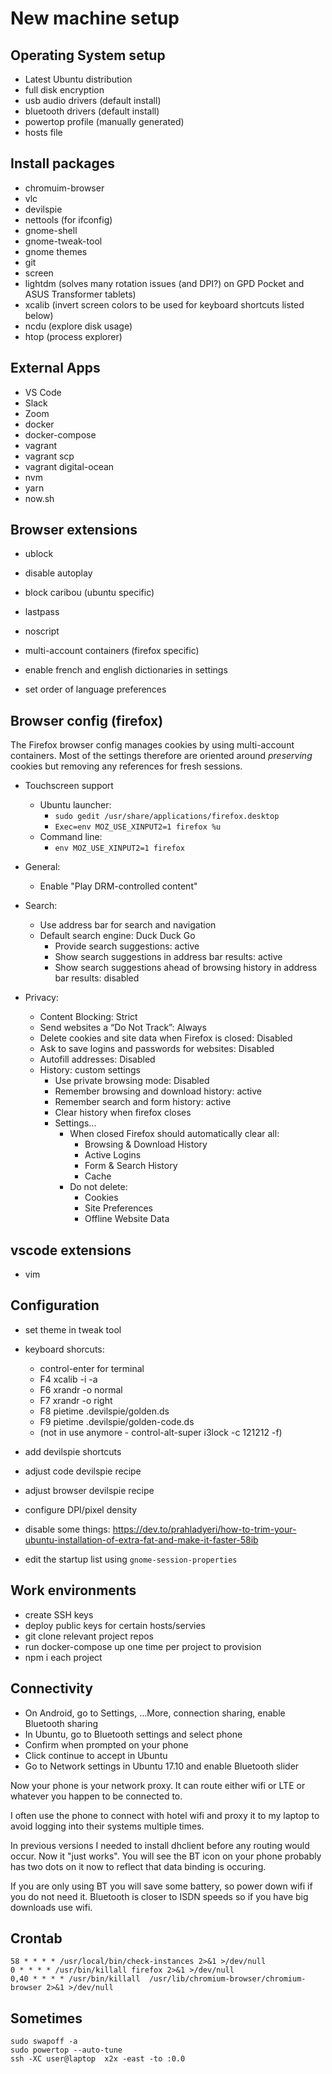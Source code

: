 # New machine setup

## Operating System setup

  - Latest Ubuntu distribution
  - full disk encryption
  - usb audio drivers (default install)
  - bluetooth drivers (default install)
  - powertop profile (manually generated)
  - hosts file

## Install packages

  - chromuim-browser
  - vlc
  - devilspie
  - nettools (for ifconfig)
  - gnome-shell
  - gnome-tweak-tool
  - gnome themes
  - git
  - screen
  - lightdm (solves many rotation issues (and DPI?) on GPD Pocket and ASUS Transformer tablets)
  - xcalib (invert screen colors to be used for keyboard shortcuts listed below)
  - ncdu (explore disk usage)
  - htop (process explorer)

## External Apps

  - VS Code
  - Slack
  - Zoom
  - docker
  - docker-compose
  - vagrant
  - vagrant scp
  - vagrant digital-ocean
  - nvm
  - yarn
  - now.sh

## Browser extensions

  - ublock
  - disable autoplay
  - block caribou (ubuntu specific)
  - lastpass
  - noscript
  - multi-account containers (firefox specific)

 - enable french and english dictionaries in settings
 - set order of language preferences
 
## Browser config (firefox)

The Firefox browser config manages cookies by using multi-account containers. Most of the settings therefore are oriented around *preserving* cookies but removing any references for fresh sessions.

  - Touchscreen support
    - Ubuntu launcher:
      - `sudo gedit /usr/share/applications/firefox.desktop`
      - `Exec=env MOZ_USE_XINPUT2=1 firefox %u`
    - Command line:
      - `env MOZ_USE_XINPUT2=1 firefox`

  - General:
    - Enable "Play DRM-controlled content"
  - Search:
    - Use address bar for search and navigation
    - Default search engine: Duck Duck Go
      - Provide search suggestions: active
      - Show search suggestions in address bar results: active
      - Show search suggestions ahead of browsing history in address bar results: disabled
  - Privacy:
    - Content Blocking: Strict
    - Send websites a “Do Not Track”: Always
    - Delete cookies and site data when Firefox is closed: Disabled
    - Ask to save logins and passwords for websites: Disabled
    - Autofill addresses: Disabled
    - History: custom settings
      - Use private browsing mode: Disabled
      - Remember browsing and download history: active
      - Remember search and form history: active
      - Clear history when firefox closes
      - Settings...
        - When closed Firefox should automatically clear all:
          - Browsing & Download History
          - Active Logins
          - Form & Search History
          - Cache
        - Do not delete:
          - Cookies
          - Site Preferences
          - Offline Website Data
    

## vscode extensions

  - vim

## Configuration

 - set theme in tweak tool
 - keyboard shorcuts:
   - control-enter for terminal
   - F4 xcalib -i -a
   - F6 xrandr -o normal
   - F7 xrandr -o right
   - F8 pietime .devilspie/golden.ds
   - F9 pietime .devilspie/golden-code.ds
   - (not in use anymore - control-alt-super  i3lock -c 121212 -f)
 - add devilspie shortcuts
 - adjust code devilspie recipe
 - adjust browser devilspie recipe
 - configure DPI/pixel density 
 
 - disable some things: https://dev.to/prahladyeri/how-to-trim-your-ubuntu-installation-of-extra-fat-and-make-it-faster-58ib
 - edit the startup list using `gnome-session-properties`

## Work environments

  - create SSH keys
  - deploy public keys for certain hosts/servies
  - git clone relevant project repos
  - run docker-compose up one time per project to provision
  - npm i each project

## Connectivity

  - On Android, go to Settings, ...More, connection sharing, enable Bluetooth sharing
  - In Ubuntu, go to Bluetooth settings and select phone
  - Confirm when prompted on your phone
  - Click continue to accept in Ubuntu
  - Go to Network settings in Ubuntu 17.10 and enable Bluetooth slider

Now your phone is your network proxy. It can route either wifi or LTE or whatever you happen to be connected to.

I often use the phone to connect with hotel wifi and proxy it to my laptop to avoid logging into their systems multiple times.

In previous versions I needed to install dhclient before any
routing would occur. Now it "just works". You will see the BT icon on your phone probably has two dots on it now to reflect that data binding is occuring.

If you are only using BT you will save some battery, so power down wifi if you do not need it. Bluetooth is closer to ISDN speeds so if you have big downloads use wifi.

## Crontab

    58 * * * * /usr/local/bin/check-instances 2>&1 >/dev/null
    0 * * * * /usr/bin/killall firefox 2>&1 >/dev/null
    0,40 * * * * /usr/bin/killall  /usr/lib/chromium-browser/chromium-browser 2>&1 >/dev/null
    
## Sometimes

    sudo swapoff -a
    sudo powertop --auto-tune
    ssh -XC user@laptop  x2x -east -to :0.0
